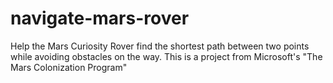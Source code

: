 # navigate-mars-rover
Help the Mars Curiosity Rover find the shortest path between two points while avoiding obstacles on the way. This is a project from Microsoft's "The Mars Colonization Program"

